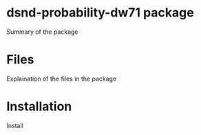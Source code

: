 # dsnd-probability-dw71 package

Summary of the package

# Files

Explaination of the files in the package

# Installation

Install